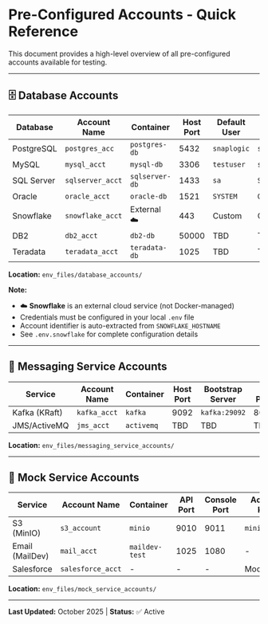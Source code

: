 # Pre-Configured Accounts - Quick Reference

This document provides a high-level overview of all pre-configured accounts available for testing.



---

## 🗄️ Database Accounts

| Database   | Account Name     | Container      | Host Port | Default User | Default Password | Config File       |
| ---------- | ---------------- | -------------- | --------- | ------------ | ---------------- | ----------------- |
| PostgreSQL | `postgres_acc`   | `postgres-db`  | 5432      | `snaplogic`  | `snaplogic`      | `.env.postgres`   |
| MySQL      | `mysql_acct`     | `mysql-db`     | 3306      | `testuser`   | `snaplogic`      | `.env.mysql`      |
| SQL Server | `sqlserver_acct` | `sqlserver-db` | 1433      | `sa`         | `Snaplogic123!`  | `.env.sqlserver`  |
| Oracle     | `oracle_acct`    | `oracle-db`    | 1521      | `SYSTEM`     | `Oracle123`      | `.env.oracle`     |
| Snowflake  | `snowflake_acct` | External ☁️    | 443       | Custom       | Custom           | `.env.snowflake`  |
| DB2        | `db2_acct`       | `db2-db`       | 50000     | TBD          | TBD              | `.env.db2`        |
| Teradata   | `teradata_acct`  | `teradata-db`  | 1025      | TBD          | TBD              | `.env.teradata`   |

**Location:** `env_files/database_accounts/`

**Note:** 
- ☁️ **Snowflake** is an external cloud service (not Docker-managed)
- Credentials must be configured in your local `.env` file
- Account identifier is auto-extracted from `SNOWFLAKE_HOSTNAME`
- See `.env.snowflake` for complete configuration details

---

## 📨 Messaging Service Accounts

| Service       | Account Name | Container  | Host Port | Bootstrap Server | UI Port | Config File  |
| ------------- | ------------ | ---------- | --------- | ---------------- | ------- | ------------ |
| Kafka (KRaft) | `kafka_acct` | `kafka`    | 9092      | `kafka:29092`    | 8082    | `.env.kafka` |
| JMS/ActiveMQ  | `jms_acct`   | `activemq` | TBD       | TBD              | TBD     | `.env.jms`   |

**Location:** `env_files/messaging_service_accounts/`



---

## 🔧 Mock Service Accounts

| Service         | Account Name      | Container      | API Port | Console Port | Access Key   | Secret Key   | Config File       |
| --------------- | ----------------- | -------------- | -------- | ------------ | ------------ | ------------ | ----------------- |
| S3 (MinIO)      | `s3_account`      | `minio`        | 9010     | 9011         | `minioadmin` | `minioadmin` | `.env.s3`         |
| Email (MailDev) | `mail_acct`       | `maildev-test` | 1025     | 1080         | -            | -            | `.env.email`      |
| Salesforce      | `salesforce_acct` | -              | -        | -            | Mock         | Mock         | `.env.salesforce` |

**Location:** `env_files/mock_service_accounts/`

---



**Last Updated:** October 2025 | **Status:** ✅ Active
